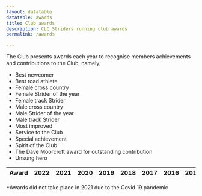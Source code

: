 ```yaml
---
layout: datatable
datatable: awards
title: Club awards
description: CLC Striders running club awards
permalink: /awards

---
```


The Club presents awards each year to recognise members achievements and contributions to the Club, namely;

* Best newcomer
* Best road athlete
* Female cross country
* Female Strider of the year
* Female track Strider
* Male cross country
* Male Strider of the year
* Male track Strider
* Most improved
* Service to the Club
* Special achievement
* Spirit of the Club
* The Dave Moorcroft award for outstanding contribution
* Unsung hero

<table id="site_data_awards" style="width:100%">
    <thead>
        <tr>
            <th data-field="Award">Award</th>
            <th data-field="2022">2022</th>
            <th data-field="2021*">2021</th>
            <th data-field="2020">2020</th>
            <th data-field="2019">2019</th>
            <th data-field="2018">2018</th>
            <th data-field="2017">2017</th>
            <th data-field="2016">2016</th>
            <th data-field="2015">2015</th>
            <th data-field="2014">2014</th>
            <th data-field="2013">2013</th>
        </tr>
    </thead>
</table>

*Awards did not take place in 2021 due to the Covid 19 pandemic
